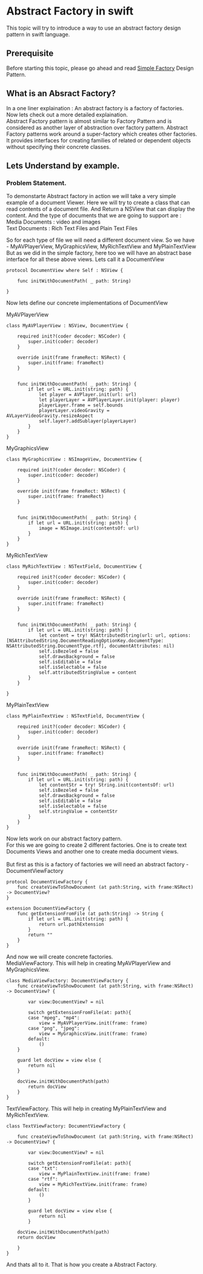# Abstract Factory in swift

This topic will try to introduce a way to use an abstract factory design pattern in swift language.

## Prerequisite 

Before starting this topic, please go ahead and read [Simple Factory](https://github.com/saudarif/iOSperls/tree/master/Patterns/Patterns/Patterns/Creational/SimpleFactory/README.md) Design Pattern. 

## What is an Absract Factory? 

In a one liner explaination : An abstract factory is a factory of factories.<br/>
Now lets check out a more detailed explaination.<br/>
Abstract Factory pattern is almost similar to Factory Pattern and is considered as another layer of abstraction over factory pattern. Abstract Factory patterns work around a super-factory which creates other factories. It provides interfaces for creating families of related or dependent objects without specifying their concrete classes.


## Lets Understand by example.

### Problem Statement.

To demonstarte Abstract factory in action we will take a very simple example of a document Viewer. Here we will try to create a class that can read contents of a document file.  And Return a NSView that can display the content. And the type of documents that we are going to support are :<br/>
Media Documents : video  and images<br/>
Text Documents : Rich Text Files and Plain Text Files<br/>

So for each type of file we will need a different document view. So we have - MyAVPlayerView, MyGraphicsView, MyRichTextView and MyPlainTextView<br/>
But as we did in the simple factory, here too we will have an abstract base interface for all these above views. Lets call it a DocumentView

```
protocol DocumentView where Self : NSView {

    func initWithDocumentPath( _ path: String)

}
```

Now lets define our concrete implementations of DocumentView<br/>

MyAVPlayerView
```
class MyAVPlayerView : NSView, DocumentView {

    required init?(coder decoder: NSCoder) {
        super.init(coder: decoder)
    }

    override init(frame frameRect: NSRect) {
        super.init(frame: frameRect)
    }


    func initWithDocumentPath( _ path: String) {
        if let url = URL.init(string: path) {
            let player = AVPlayer.init(url: url)
            let playerLayer = AVPlayerLayer.init(player: player)
            playerLayer.frame = self.bounds
            playerLayer.videoGravity = AVLayerVideoGravity.resizeAspect
            self.layer?.addSublayer(playerLayer)
        }
    }
}
```
MyGraphicsView
```
class MyGraphicsView : NSImageView, DocumentView {

    required init?(coder decoder: NSCoder) {
        super.init(coder: decoder)
    }

    override init(frame frameRect: NSRect) {
        super.init(frame: frameRect)
    }


    func initWithDocumentPath( _ path: String) {
        if let url = URL.init(string: path) {
            image = NSImage.init(contentsOf: url)
        }
    }
}
```
MyRichTextView
```
class MyRichTextView : NSTextField, DocumentView {

    required init?(coder decoder: NSCoder) {
        super.init(coder: decoder)
    }

    override init(frame frameRect: NSRect) {
        super.init(frame: frameRect)
    }


    func initWithDocumentPath( _ path: String) {
        if let url = URL.init(string: path) {
            let content = try! NSAttributedString(url: url, options: [NSAttributedString.DocumentReadingOptionKey.documentType: NSAttributedString.DocumentType.rtf], documentAttributes: nil)
            self.isBezeled = false
            self.drawsBackground = false
            self.isEditable = false
            self.isSelectable = false
            self.attributedStringValue = content
        }
    }

}
```
MyPlainTextView
```
class MyPlainTextView : NSTextField, DocumentView {

    required init?(coder decoder: NSCoder) {
        super.init(coder: decoder)
    }

    override init(frame frameRect: NSRect) {
        super.init(frame: frameRect)
    }


    func initWithDocumentPath( _ path: String) {
        if let url = URL.init(string: path) {
            let contentStr = try! String.init(contentsOf: url)
            self.isBezeled = false
            self.drawsBackground = false
            self.isEditable = false
            self.isSelectable = false
            self.stringValue = contentStr
        }
    }
}
```

Now lets work on our abstract factory pattern.<br/>
For this we are going to create 2 different factories. One is to create text Documents Views and another one to create media document views.<br/>
<br/>
But first as this is a factory of factories we will need an abstract factory - DocumentViewFactory<br/>

```
protocol DocumentViewFactory {
    func createViewToShowDocument (at path:String, with frame:NSRect) -> DocumentView?
}

extension DocumentViewFactory {
    func getExtensionFromFile (at path:String) -> String {
        if let url = URL.init(string: path) {
            return url.pathExtension
        }
        return ""
    }
}
```
And now we will create concrete factories.<br/>
MediaViewFactory. This will help in creating  MyAVPlayerView and MyGraphicsView.<br/>
```
class MediaViewFactory: DocumentViewFactory {
    func createViewToShowDocument (at path:String, with frame:NSRect) -> DocumentView? {

        var view:DocumentView? = nil

        switch getExtensionFromFile(at: path){
        case "mpeg", "mp4":
            view = MyAVPlayerView.init(frame: frame)
        case "png", "jpeg":
            view = MyGraphicsView.init(frame: frame)
        default:
            ()
    }

    guard let docView = view else {
        return nil
    }

    docView.initWithDocumentPath(path)
        return docView
    }
}
```
TextViewFactory. This will help in creating  MyPlainTextView and MyRichTextView.<br/>
```
class TextViewFactory: DocumentViewFactory {

    func createViewToShowDocument (at path:String, with frame:NSRect) -> DocumentView? {

        var view:DocumentView? = nil

        switch getExtensionFromFile(at: path){
        case "txt":
            view = MyPlainTextView.init(frame: frame)
        case "rtf":
            view = MyRichTextView.init(frame: frame)
        default:
            ()
        }

        guard let docView = view else {
            return nil
        }

    docView.initWithDocumentPath(path)
    return docView

    }
}
```
And thats all to it. That is how you create a Abstract Factory.

